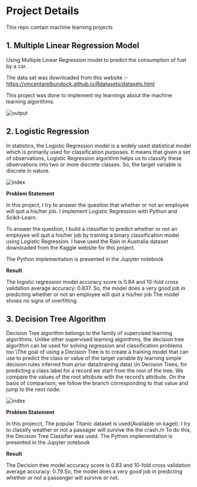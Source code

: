 # Project Details

This repo contain machine learning projects

## 1. Multiple Linear Regression Model
Using Multiple Linear Regression model to predict the consumption of fuel by a car.

The data set was downloaded from this website :- https://vincentarelbundock.github.io/Rdatasets/datasets.html

This project was done to implement my learnings about the machine learning algorithms.

![output](https://user-images.githubusercontent.com/90661230/150852731-bbd62fbb-3219-4ded-ba33-a41bac52d62e.png)


## 2. Logistic Regression

In statistics, the Logistic Regression model is a widely used statistical model which is primarily used for classification purposes. It means that given a set of observations, Logistic Regression algorithm helps us to classify these observations into two or more discrete classes. So, the target variable is discrete in nature.

![index](https://user-images.githubusercontent.com/90661230/152688077-0294ded5-65ee-4e7d-8f8b-ed354c65a605.png)

**Problem Statement**

In this project, I try to answer the question that whether or not an employee will quit a his/her job. I implement Logistic Regression with Python and Scikit-Learn.

To answer the question, I build a classifier to predict whether or not an employee will quit a his/her job by training a binary classification model using Logistic Regression. I have used the Rain in Australia dataset downloaded from the Kaggle website for this project.

The Python implementation is presented in the Jupyter notebook

**Result**

The logistic regression model accuracy score is  0.84 and 10-fold cross validation average accuracy: 0.837. So, the model does a very good job in predicting whether or not  an employee will quit a his/her job  The model shows no signs of overfitting.


## 3. Decision Tree Algorithm

Decision Tree algorithm belongs to the family of supervised learning algorithms. Unlike other supervised learning algorithms, the decision tree algorithm can be used for solving regression and classification problems too \The goal of using a Decision Tree is to create a training model that can use to predict the class or value of the target variable by learning simple decision rules inferred from prior data(training data).\In Decision Trees, for predicting a class label for a record we start from the root of the tree. We compare the values of the root attribute with the record’s attribute. On the basis of comparison, we follow the branch corresponding to that value and jump to the next node.

![index](https://previews.dropbox.com/p/thumb/ABeTnGGQa-_iyNiSApUYULs9L9VnwLb7ZEqWzk__QQLknwl5FAjeEMb4gDZeoRW8J71mEryTMn_EpwwPLBVuUlePpHUj95IpJKfDgENfSdu89_PIPSrD1Ls3IU6d7h4Tlx1WMFJYutWuTaggLI2gIFC7SlTzsuzwayuQUYgJEIlAYD7rhQL0NNdwXpsW-RZo_-dBN26RtmcolcJImL-iVGorlBkR-oy4In8Q87dKRLRMlOoFlI5BADQlw6xkthyMxtXsH6QBIoOHhsGKYeqwIXcgqQ-3JuLMA8qm1yEXtnDjwzksEp7MXs7q72eoXZ5A7L9yvF_2F-8XuQlOBCWcq2BFC6gNPvDhoX1ykKzLPSLGLg/p.png)

**Problem Statement**

In this projecct, The popular Titanic dataset is used(Available on kagel). I try to classify weather or not a passager will survive the the crash./n  To do this, the Decision Tree Classifier was used.
The Python implementation is presented in the Jupyter notebook

**Result**

The Decision tree model accuracy score is  0.83 and 10-fold cross validation average accuracy: 0.79.So, the model does a very good job in predicting whether or not a passenger will survive or not.
